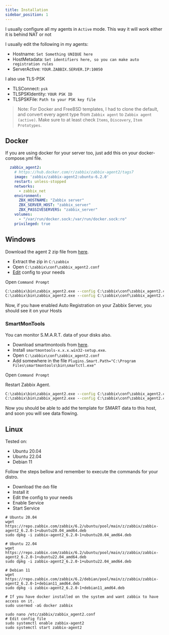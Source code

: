 ```yaml
---
title: Installation
sidebar_position: 1
---
```


I usually configure all my agents in `Active` mode.
This way it will work either it is behind NAT or not

I usually edit the following in my agents:

- Hostname: `Set Something UNIQUE here`
- HostMetadata: `Set identifiers here, so you can make auto registration rules`
- ServerActive: `YOUR.ZABBIX.SERVER.IP:10050`

I also use TLS-PSK

- TLSConnect: `psk`
- TLSPSKIdentity: `YOUR PSK ID`
- TLSPSKFile: `Path to your PSK key file`

> Note: For Docker and FreeBSD templates, I had to clone the default, and convert every agent type
> from `Zabbix agent` to `Zabbix agent (active)`.
> Make sure to at least check `Items`, `Discovery`, `Item Prototypes`.

## Docker

If you are using docker for your server too, just add this on your docker-compose.yml file.

```yaml
  zabbix_agent2:
    # https://hub.docker.com/r/zabbix/zabbix-agent2/tags7
    image: 'zabbix/zabbix-agent2:ubuntu-6.2.0'
    restart: unless-stopped
    networks:
      - zabbix_net
    environment:
      ZBX_HOSTNAME: "Zabbix server"
      ZBX_SERVER_HOST: "zabbix_server"
      ZBX_PASSIVESERVERS: "zabbix_server"
    volumes:
      - "/var/run/docker.sock:/var/run/docker.sock:ro"
    privileged: true
```

## Windows

Download the agent 2 zip file from [here](https://www.zabbix.com/download_agents).

- Extract the zip in `C:\zabbix`
- Open `C:\zabbix\conf\zabbix_agent2.conf`
- [Edit](agent-configuration.md) config to your needs

Open `Command Prompt`

```bat
C:\zabbix\bin\zabbix_agent2.exe --config C:\zabbix\conf\zabbix_agent2.conf --install
C:\zabbix\bin\zabbix_agent2.exe --config C:\zabbix\conf\zabbix_agent2.conf --start
```

Now, if you have enabled Auto Registration on your Zabbix Server, you should see it on your Hosts

### SmartMonTools

You can monitor S.M.A.R.T. data of your disks also.

- Download smartmontools from [here](https://sourceforge.net/projects/smartmontools/files/smartmontools/).
- Install `smartmontools-x.x.x.win32-setup.exe`.
- Open `C:\zabbix\conf\zabbix_agent2.conf`
- Add somewhere in the file `Plugins.Smart.Path="C:\Program Files\smartmontools\bin\smartctl.exe"`

Open `Command Prompt`

Restart Zabbix Agent.

```bat
C:\zabbix\bin\zabbix_agent2.exe --config C:\zabbix\conf\zabbix_agent2.conf --stop
C:\zabbix\bin\zabbix_agent2.exe --config C:\zabbix\conf\zabbix_agent2.conf --start
```

Now you should be able to add the template for SMART data to this host, and soon you will see data flowing.

## Linux

Tested on:

- Ubuntu 20.04
- Ubuntu 22.04
- Debian 11

Follow the steps bellow and remember to execute the commands for your distro.

- Download the `deb` file
- Install it
- Edit the config to your needs
- Enable Service
- Start Service

```shell
# Ubuntu 20.04
wget https://repo.zabbix.com/zabbix/6.2/ubuntu/pool/main/z/zabbix/zabbix-agent2_6.2.0-1+ubuntu20.04_amd64.deb
sudo dpkg -i zabbix-agent2_6.2.0-1+ubuntu20.04_amd64.deb

# Ubuntu 22.04
wget https://repo.zabbix.com/zabbix/6.2/ubuntu/pool/main/z/zabbix/zabbix-agent2_6.2.0-1+ubuntu22.04_amd64.deb
sudo dpkg -i zabbix-agent2_6.2.0-1+ubuntu22.04_amd64.deb

# Debian 11
wget https://repo.zabbix.com/zabbix/6.2/debian/pool/main/z/zabbix/zabbix-agent2_6.2.0-1+debian11_amd64.deb
sudo dpkg -i zabbix-agent2_6.2.0-1+debian11_amd64.deb

# If you have docker installed on the system and want zabbix to have access on it.
sudo usermod -aG docker zabbix

sudo nano /etc/zabbix/zabbix_agent2.conf
# Edit config file
sudo systemctl enable zabbix-agent2
sudo systemctl start zabbix-agent2
```
